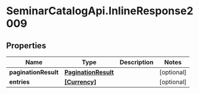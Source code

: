 # SeminarCatalogApi.InlineResponse2009

## Properties
Name | Type | Description | Notes
------------ | ------------- | ------------- | -------------
**paginationResult** | [**PaginationResult**](PaginationResult.md) |  | [optional] 
**entries** | [**[Currency]**](Currency.md) |  | [optional] 


